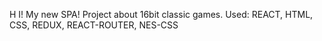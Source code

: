 H I! My new SPA! Project about 16bit classic games.
Used: REACT, HTML, CSS, REDUX, REACT-ROUTER, NES-CSS

